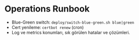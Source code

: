 # Operations Runbook
- Blue-Green switch: `deploy/switch-blue-green.sh blue|green`
- Cert yenileme: `certbot renew` (cron)
- Log ve metrics konumları, sık görülen hatalar ve çözümleri.
